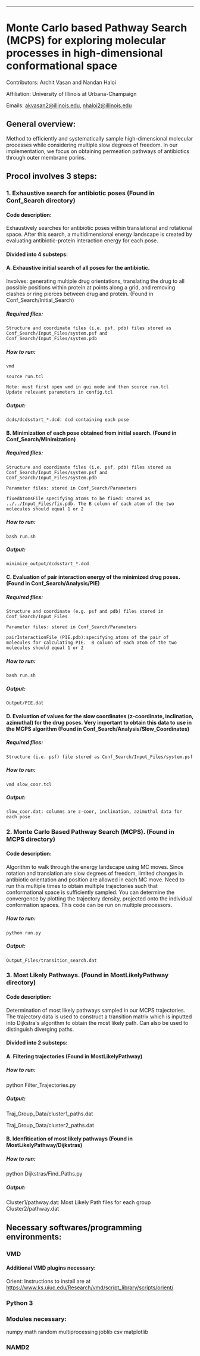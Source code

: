 ******************************************************************************
# Monte Carlo based Pathway Search (MCPS) for exploring molecular processes in high-dimensional conformational space

Contributors: Archit Vasan and Nandan Haloi

Affiliation: University of Illinois at Urbana-Champaign

Emails: akvasan2@illinois.edu, nhaloi2@illinois.edu

## General overview: 

Method to efficiently and systematically sample high-dimensional molecular processes while considering multiple slow degrees of freedom. In our implementation, we focus on obtaining permeation pathways of antibiotics through outer membrane porins. 

## Procol involves 3 steps:

### 1. Exhaustive search for antibiotic poses (Found in Conf_Search directory) 


#### Code description:

Exhaustively searches for antibiotic poses within translational and rotational space.  After this search, a multidimensional energy landscape is created by evaluating antibiotic-protein interaction energy for each pose. 

#### Divided into 4 substeps:

#### A. Exhaustive initial search of all poses for the antibiotic. 

Involves: generating multiple drug orientations, translating the drug to all possible positions within protein at points along a grid, and removing clashes or ring pierces between drug and protein. (Found in Conf_Search/Initial_Search) 

##### Required files:
        	
	Structure and coordinate files (i.e. psf, pdb) files stored as Conf_Search/Input_Files/system.psf and Conf_Search/Input_Files/system.pdb

##### How to run:
	
	vmd

	source run.tcl

	Note: must first open vmd in gui mode and then source run.tcl
	Update relevant parameters in config.tcl 

##### Output:

	dcds/dcdsstart_*.dcd: dcd containing each pose

#### B. Minimization of each pose obtained from initial search.  (Found in Conf_Search/Minimization) 
	
##### Required files:

	Structure and coordinate files (i.e. psf, pdb) files stored as Conf_Search/Input_Files/system.psf and Conf_Search/Input_Files/system.pdb

	Parameter files: stored in Conf_Search/Parameters
        
	fixedAtomsFile specifying atoms to be fixed: stored as ../../Input_Files/fix.pdb. The B column of each atom of the two molecules should equal 1 or 2 
        
##### How to run:

	bash run.sh

##### Output:

	minimize_output/dcdsstart_*.dcd

#### C. Evaluation of pair interaction energy of the minimized drug poses. (Found in Conf_Search/Analysis/PIE)

##### Required files:
	
	Structure and coordinate (e.g. psf and pdb) files stored in Conf_Search/Input_Files
	
	Parameter files: stored in Conf_Search/Parameters
	
	pairInteractionFile (PIE.pdb):specifying atoms of the pair of molecules for calculating PIE.  B column of each atom of the two molecules should equal 1 or 2 

##### How to run:
	
	bash run.sh 

##### Output:
	
	Output/PIE.dat

#### D. Evaluation of values for the slow coordinates (z-coordinate, inclination, azimuthal) for the drug poses. Very important to obtain this data to use in the MCPS algorithm (Found in Conf_Search/Analysis/Slow_Coordinates) 

##### Required files:
	
	Structure (i.e. psf) file stored as Conf_Search/Input_Files/system.psf

##### How to run:
	
	vmd slow_coor.tcl 

##### Output:

	slow_coor.dat: columns are z-coor, inclination, azimuthal data for each pose 

### 2. Monte Carlo Based Pathway Search (MCPS). (Found in MCPS directory) 


#### Code description:

Algorithm to walk through the energy landscape using MC moves. Since rotation and translation are slow degrees of freedom, limited changes in antibiotic orientation and position are allowed in each MC move. Need to run this multiple times to obtain multiple trajectories such that conformational space is sufficiently sampled. You can determine the convergence by plotting the trajectory density, projected onto the individual conformation spaces. This code can be run on multiple processors. 
##### How to run:

	python run.py

##### Output:

	Output_Files/transition_search.dat


### 3. Most Likely Pathways. (Found in MostLikelyPathway directory)


#### Code description:

Determination of most likely pathways sampled in our MCPS trajectories. The trajectory data is used to construct a transition matrix which is inputted into Dijkstra's algorithm to obtain the most likely path. Can also be used to distinguish diverging paths. 

#### Divided into 2 substeps:

#### A. Filtering trajectories (Found in MostLikelyPathway)	

##### How to run:

python Filter_Trajectories.py

##### Output:

Traj_Group_Data/cluster1_paths.dat
	   
Traj_Group_Data/cluster2_paths.dat

#### B. Idenfitication of most likely pathways (Found in MostLikelyPathway/Dijkstras) 

##### How to run:

python Dijkstras/Find_Paths.py

##### Output:

Cluster1/pathway.dat: Most Likely Path files for each group 
Cluster2/pathway.dat

## Necessary softwares/programming environments:

### VMD

#### Additional VMD plugins necessary: 

Orient: Instructions to install are at https://www.ks.uiuc.edu/Research/vmd/script_library/scripts/orient/

### Python 3

### Modules necessary:
numpy
math
random
multiprocessing
joblib
csv
matplotlib

### NAMD2
